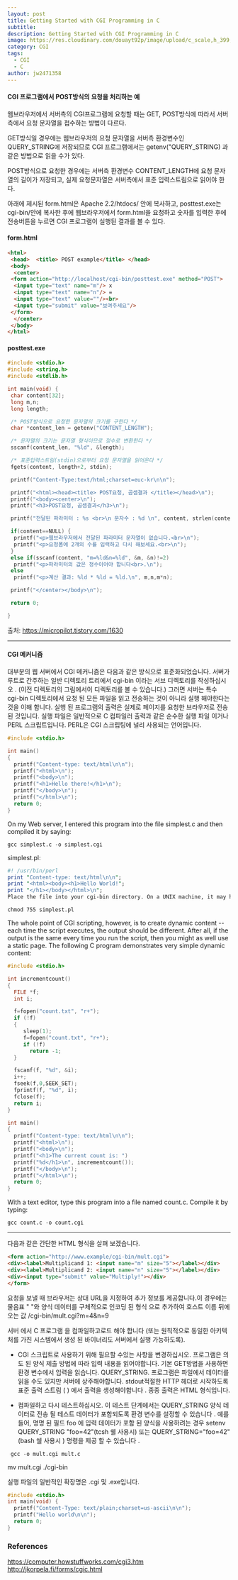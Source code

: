 ```yaml
---
layout: post
title: Getting Started with CGI Programming in C
subtitle: 
description: Getting Started with CGI Programming in C
image: https://res.cloudinary.com/douayt92p/image/upload/c_scale,h_399,q_auto,w_700/v1593004373/pixabay/budapest-4011923_1920_kaujsl.jpg
category: CGI
tags:
  - CGI
  - C
author: jw2471358
---
```


#### CGI 프로그램에서 POST방식의 요청을 처리하는 예

웹브라우저에서 서버측의 CGI프로그램에 요청할 때는 GET, POST방식에 따라서 서버측에서 요청 문자열을 접수하는 방법이 다르다.

GET방식일 경우에는 웹브라우저의 요청 문자열을 서버측 환경변수인 QUERY_STRING에 저장되므로 CGI 프로그램에서는 getenv("QUERY_STRING) 과 같은 방법으로 읽을 수가 있다.

POST방식으로 요청한 경우에는 서버측 환경변수 CONTENT_LENGTH에 요청 문자열의 길이가 저장되고, 실제 요청문자열은 서버측에서 표준 입력스트림으로 읽어야 한다.

아래에 제시된 form.html은 Apache 2.2/htdocs/ 안에 복사하고, posttest.exe는 cgi-bin/안에 복사한 후에 웹브라우저에서 form.html을 요청하고 숫자를 입력한 후에 전송버튼을 누르면 CGI 프로그램이 실행된 결과를 볼 수 있다.

#### form.html
```html
<html>
 <head>  <title> POST example</title> </head>
 <body>
  <center>
 <form action="http://localhost/cgi-bin/posttest.exe" method="POST">
  <input type="text" name="m"/> x
  <input type="text" name="n"/> =
  <input type="text" value=""/><br>
  <input type="submit" value="보여주세요"/>
 </form>
  </center>
 </body>
</html>
```

#### posttest.exe

```c
#include <stdio.h>
#include <string.h>
#include <stdlib.h>

int main(void) {
 char content[32];
 long m,n;
 long length;

 /* POST방식으로 요청한 문자열의 크기를 구한다 */
 char *content_len = getenv("CONTENT_LENGTH");

 /* 문자열의 크기는 문자열 형식이므로 정수로 변환한다 */
 sscanf(content_len, "%ld", &length);

 /* 표준입력스트림(stdin)으로부터 요청 문자열을 읽어온다 */
 fgets(content, length+2, stdin);

 printf("Content-Type:text/html;charset=euc-kr\n\n");

 printf("<html><head><title> POST요청, 곱셈결과 </title></head>\n");
 printf("<body><center>\n");
 printf("<h3>POST요청, 곱셈결과</h3>\n");

 printf("전달된 파라미터 : %s <br>\n 문자수 : %d \n", content, strlen(content));

 if(content==NULL) {
  printf("<p>웹브라우저에서 전달된 파라미터 문자열이 없습니다.<br>\n");
  printf("<p>요청폼에 2개의 수를 입력하고 다시 해보세요.<br>\n");
 }
 else if(sscanf(content, "m=%ld&n=%ld", &m, &n)!=2)
  printf("<p>파라미터의 값은 정수이어야 합니다<br>.\n");
 else
  printf("<p>계산 결과: %ld * %ld = %ld.\n", m,n,m*n);

 printf("</center></body>\n");

 return 0;

}
```

출처: <https://micropilot.tistory.com/1630>

-----------------------------------------------------------------

#### CGI 메커니즘

대부분의 웹 서버에서 CGI 메커니즘은 다음과 같은 방식으로 표준화되었습니다. 서버가 루트로 간주하는 일반 디렉토리 트리에서 cgi-bin 이라는 서브 디렉토리를 작성하십시오 . (이전 디렉토리의 그림에서이 디렉토리를 볼 수 있습니다.) 그러면 서버는 특수 cgi-bin 디렉토리에서 요청 된 모든 파일을 읽고 전송하는 것이 아니라 실행 해야한다는 것을 이해 합니다. 실행 된 프로그램의 출력은 실제로 페이지를 요청한 브라우저로 전송 된 것입니다. 실행 파일은 일반적으로 C 컴파일러 출력과 같은 순수한 실행 파일 이거나 PERL 스크립트입니다. PERL은 CGI 스크립팅에 널리 사용되는 언어입니다.

```c
#include <stdio.h>

int main()
{
  printf("Content-type: text/html\n\n");
  printf("<html>\n");
  printf("<body>\n");
  printf("<h1>Hello there!</h1>\n");
  printf("</body>\n");
  printf("</html>\n");
  return 0;
}
```
On my Web server, I entered this program into the file simplest.c and then compiled it by saying:

```
gcc simplest.c -o simplest.cgi
```

simplest.pl:
```perl
#! /usr/bin/perl
print "Content-type: text/html\n\n";
print "<html><body><h1>Hello World!";
print "</h1></body></html>\n";
Place the file into your cgi-bin directory. On a UNIX machine, it may help to also type:
```

```
chmod 755 simplest.pl
```

The whole point of CGI scripting, however, is to create dynamic content -- each time the script executes, the output should be different. After all, if the output is the same every time you run the script, then you might as well use a static page. The following C program demonstrates very simple dynamic content:

```c
#include <stdio.h>

int incrementcount()
{
  FILE *f;
  int i;

  f=fopen("count.txt", "r+");
  if (!f)
  {
     sleep(1);
     f=fopen("count.txt", "r+");
     if (!f)
       return -1;
  }

  fscanf(f, "%d", &i);
  i++;
  fseek(f,0,SEEK_SET);
  fprintf(f, "%d", i);
  fclose(f);
  return i;
}

int main()
{
  printf("Content-type: text/html\n\n");
  printf("<html>\n");
  printf("<body>\n");
  printf("<h1>The current count is: ")
  printf("%d</h1>\n", incrementcount());
  printf("</body>\n");
  printf("</html>\n");
  return 0;
}
```
With a text editor, type this program into a file named count.c. Compile it by typing:

```
gcc count.c -o count.cgi
```

--------------------------------------------------------------------

다음과 같은 간단한 HTML 형식을 살펴 보겠습니다.

```html
<form action="http://www.example/cgi-bin/mult.cgi">
<div><label>Multiplicand 1: <input name="m" size="5"></label></div>
<div><label>Multiplicand 2: <input name="n" size="5"></label></div>
<div><input type="submit" value="Multiply!"></div>
</form>
```

요청을 보낼 때 브라우저는 상대 URL을 지정하여 추가 정보를 제공합니다.이 경우에는 물음표 " "와 양식 데이터를 구체적으로 인코딩 된 형식 으로 추가하여 호스트 이름 뒤에 오는 값
/cgi-bin/mult.cgi?m=4&n=9


서버 에서 C 프로그램 을 컴파일하고로드 해야 합니다 (또는 원칙적으로 동일한 아키텍처를 가진 시스템에서 생성 된 바이너리도 서버에서 실행 가능하도록).


- CGI 스크립트로 사용하기 위해 필요할 수있는 사항을 변경하십시오. 프로그램은 의도 된 양식 제출 방법에 따라 입력 내용을 읽어야합니다. 기본 GET방법을 사용하면 환경 변수에서 입력을 읽습니다. QUERY_STRING. 프로그램은 파일에서 데이터를 읽을 수도 있지만 서버에 상주해야합니다. stdout적절한 HTTP 헤더로 시작하도록 표준 출력 스트림 ( ) 에서 출력을 생성해야합니다 . 종종 출력은 HTML 형식입니다.

- 컴파일하고 다시 테스트하십시오. 이 테스트 단계에서는 QUERY_STRING 양식 데이터로 전송 될 테스트 데이터가 포함되도록 환경 변수를 설정할 수 있습니다 . 예를 들어, 명명 된 필드 foo 에 입력 데이터가 포함 된 양식을 사용하려는 경우
setenv QUERY_STRING "foo=42"(tcsh 쉘 사용시)
또는
QUERY_STRING="foo=42"(bash 쉘 사용시 ) 명령을 제공 할 수 있습니다 .


```
 gcc -o mult.cgi mult.c 
```
mv mult.cgi ./cgi-bin


실행 파일의 일반적인 확장명은 .cgi 및 .exe입니다.

```c
#include <stdio.h>
int main(void) {
  printf("Content-Type: text/plain;charset=us-ascii\n\n");
  printf("Hello world\n\n");
  return 0;
}
```

### References
<https://computer.howstuffworks.com/cgi3.htm>
<http://jkorpela.fi/forms/cgic.html>